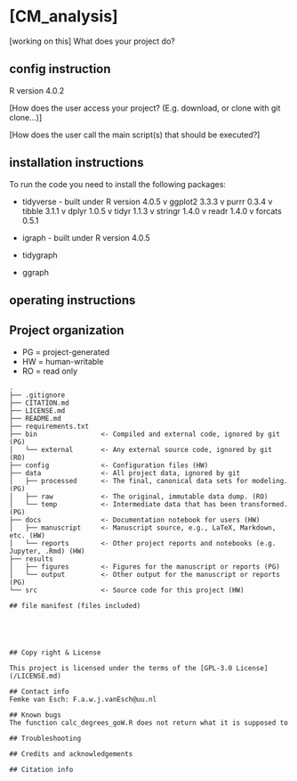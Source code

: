 # [CM_analysis]
 [working on this]
What does your project do?

## config instruction
R version 4.0.2

[How does the user access your project? (E.g. download, or clone with git clone…)]

[How does the user call the main script(s) that should be executed?]

## installation instructions
To run the code you need to install the following packages:

- tidyverse - built under R version 4.0.5
	v ggplot2 3.3.3     v purrr   0.3.4
	v tibble  3.1.1     v dplyr   1.0.5
	v tidyr   1.1.3     v stringr 1.4.0
	v readr   1.4.0     v forcats 0.5.1
	
- igraph - built under R version 4.0.5
- tidygraph
- ggraph



## operating instructions

## Project organization
- PG = project-generated
- HW = human-writable
- RO = read only
```
.
├── .gitignore
├── CITATION.md
├── LICENSE.md
├── README.md
├── requirements.txt
├── bin                <- Compiled and external code, ignored by git (PG)
│   └── external       <- Any external source code, ignored by git (RO)
├── config             <- Configuration files (HW)
├── data               <- All project data, ignored by git
│   ├── processed      <- The final, canonical data sets for modeling. (PG)
│   ├── raw            <- The original, immutable data dump. (RO)
│   └── temp           <- Intermediate data that has been transformed. (PG)
├── docs               <- Documentation notebook for users (HW)
│   ├── manuscript     <- Manuscript source, e.g., LaTeX, Markdown, etc. (HW)
│   └── reports        <- Other project reports and notebooks (e.g. Jupyter, .Rmd) (HW)
├── results
│   ├── figures        <- Figures for the manuscript or reports (PG)
│   └── output         <- Other output for the manuscript or reports (PG)
└── src                <- Source code for this project (HW)

## file manifest (files included)





## Copy right & License

This project is licensed under the terms of the [GPL-3.0 License](/LICENSE.md)

## Contact info
Femke van Esch: F.a.w.j.vanEsch@uu.nl

## Known bugs
The function calc_degrees_goW.R does not return what it is supposed to

## Troubleshooting

## Credits and acknowledgements

## Citation info
